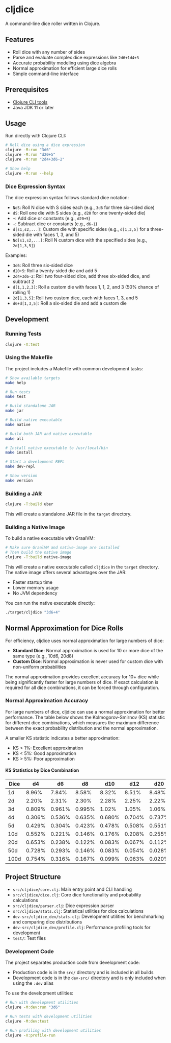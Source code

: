 # cljdice

A command-line dice roller written in Clojure.

## Features

- Roll dice with any number of sides
- Parse and evaluate complex dice expressions like `2d6+1d4+3`
- Accurate probability modeling using dice algebra
- Normal approximation for efficient large dice rolls
- Simple command-line interface

## Prerequisites

- [Clojure CLI tools](https://clojure.org/guides/install_clojure)
- Java JDK 11 or later

## Usage

Run directly with Clojure CLI:

```bash
# Roll dice using a dice expression
clojure -M:run "3d6"
clojure -M:run "d20+5"
clojure -M:run "2d4+3d6-2"

# Show help
clojure -M:run --help
```

### Dice Expression Syntax

The dice expression syntax follows standard dice notation:

- `NdS`: Roll N dice with S sides each (e.g., `3d6` for three six-sided dice)
- `dS`: Roll one die with S sides (e.g., `d20` for one twenty-sided die)
- `+`: Add dice or constants (e.g., `d20+5`)
- `-`: Subtract dice or constants (e.g., `d6-1`)
- `d[s1,s2,...]`: Custom die with specific sides (e.g., `d[1,3,5]` for a three-sided die with faces 1, 3, and 5)
- `Nd[s1,s2,...]`: Roll N custom dice with the specified sides (e.g., `2d[1,3,5]`)

Examples:
- `3d6`: Roll three six-sided dice
- `d20+5`: Roll a twenty-sided die and add 5
- `2d4+3d6-2`: Roll two four-sided dice, add three six-sided dice, and subtract 2
- `d[1,1,2,3]`: Roll a custom die with faces 1, 1, 2, and 3 (50% chance of rolling 1)
- `2d[1,3,5]`: Roll two custom dice, each with faces 1, 3, and 5
- `d6+d[1,3,5]`: Roll a six-sided die and add a custom die

## Development

### Running Tests

```bash
clojure -X:test
```

### Using the Makefile

The project includes a Makefile with common development tasks:

```bash
# Show available targets
make help

# Run tests
make test

# Build standalone JAR
make jar

# Build native executable
make native

# Build both JAR and native executable
make all

# Install native executable to /usr/local/bin
make install

# Start a development REPL
make dev-repl

# Show version
make version
```

### Building a JAR

```bash
clojure -T:build uber
```

This will create a standalone JAR file in the `target` directory.

### Building a Native Image

To build a native executable with GraalVM:

```bash
# Make sure GraalVM and native-image are installed
# Then build the native image
clojure -T:build native-image
```

This will create a native executable called `cljdice` in the `target` directory.
The native image offers several advantages over the JAR:
- Faster startup time
- Lower memory usage
- No JVM dependency

You can run the native executable directly:

```bash
./target/cljdice "3d6+4"
```

## Normal Approximation for Dice Rolls

For efficiency, cljdice uses normal approximation for large numbers of dice:

- **Standard Dice**: Normal approximation is used for 10 or more dice of the same type (e.g., 10d6, 20d8)
- **Custom Dice**: Normal approximation is never used for custom dice with non-uniform probabilities

The normal approximation provides excellent accuracy for 10+ dice while being significantly faster for large numbers of dice. If exact calculation is required for all dice combinations, it can be forced through configuration.

### Normal Approximation Accuracy

For large numbers of dice, cljdice can use a normal approximation for better performance. The table below shows the Kolmogorov-Smirnov (KS) statistic for different dice combinations, which measures the maximum difference between the exact probability distribution and the normal approximation.

A smaller KS statistic indicates a better approximation:
- KS < 1%: Excellent approximation
- KS < 5%: Good approximation
- KS > 5%: Poor approximation

#### KS Statistics by Dice Combination

| Dice | d4    | d6    | d8    | d10   | d12   | d20   | d100  |
|------|-------|-------|-------|-------|-------|-------|-------|
| 1d   | 8.96% | 7.84% | 8.58% | 8.32% | 8.51% | 8.48% | 8.48% |
| 2d   | 2.20% | 2.31% | 2.30% | 2.28% | 2.25% | 2.22% | 2.16% |
| 3d   | 0.809%| 0.961%| 0.995%| 1.02% | 1.05% | 1.06% | 1.06% |
| 4d   | 0.306%| 0.536%| 0.635%| 0.680%| 0.704%| 0.737%| 0.754%|
| 5d   | 0.429%| 0.304%| 0.423%| 0.478%| 0.508%| 0.551%| 0.574%|
| 10d  | 0.552%| 0.221%| 0.146%| 0.176%| 0.208%| 0.255%| 0.280%|
| 20d  | 0.653%| 0.238%| 0.122%| 0.083%| 0.067%| 0.112%| 0.138%|
| 50d  | 0.728%| 0.293%| 0.146%| 0.083%| 0.054%| 0.028%| 0.054%|
| 100d | 0.754%| 0.316%| 0.167%| 0.099%| 0.063%| 0.020%| 0.027%|

## Project Structure

- `src/cljdice/core.clj`: Main entry point and CLI handling
- `src/cljdice/dice.clj`: Core dice functionality and probability calculations
- `src/cljdice/parser.clj`: Dice expression parser
- `src/cljdice/stats.clj`: Statistical utilities for dice calculations
- `dev-src/cljdice_dev/stats.clj`: Development utilities for benchmarking and comparing dice distributions
- `dev-src/cljdice_dev/profile.clj`: Performance profiling tools for development
- `test/`: Test files

### Development Code

The project separates production code from development code:

- Production code is in the `src/` directory and is included in all builds
- Development code is in the `dev-src/` directory and is only included when using the `:dev` alias

To use the development utilities:

```bash
# Run with development utilities
clojure -M:dev:run "3d6"

# Run tests with development utilities
clojure -M:dev:test

# Run profiling with development utilities
clojure -X:profile-run
```
